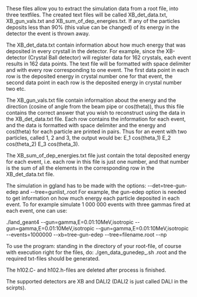 These files allow you to extract the simulation data from a root file, into three textfiles. The created text files will be
called XB_det_data.txt, XB_gun_vals.txt and XB_sum_of_dep_energies.txt. If any of the particles deposits less than
90% (this value can be changed) of its energy in the detector the event is thrown away.

The XB_det_data.txt contain information about how much energy that was deposited in every crystall in the detector. For example,
since the XB-detector (Crystal Ball detector) will register data for 162 crystals, each event results in 162 data points.
The text file will be formatted with space delimiter and with every row corresponding to one event. The first data point in each
row is the deposited energy in crystal number one for that event, the second data point in each row is the deposited energy in
crystal number two etc.

The XB_gun_vals.txt file contain informaition about the energy and the direction (cosine of angle from the beam pipe or cos(theta)),
thus this file contains the correct answer that you wish to reconstruct using the data in the XB_det_data.txt file. Each row
contains the information for each event, and the data is formatted with space delimiter and the energy and cos(theta) for each
particle are printed in pairs. Thus for an event with two particles, called 1, 2 and 3, the output would be:
E_1 cos(theta_1) E_2 cos(theta_2) E_3 cos(theta_3).

The XB_sum_of_dep_energies.txt file just contain the total deposited energy for each event, i.e. each row in this file is just
one number, and that number is the sum of all the elements in the corresponding row in the XB_det_data.txt file.

The simulation in ggland has to be made with the options: 
--det=tree-gun-edep and --tree=gunlist,<NAME OF ROOT-FILE>.root
For example, the gun-edep option is needed to get information on how much energy each particle deposited in each event.
To for example simulate 1 000 000 events with three gammas fired at each event, one can use:

./land_geant4 --gun=gamma,E=0.01:10MeV,isotropic 
 --gun=gamma,E=0.01:10MeV,isotropic --gun=gamma,E=0.01:10MeV,isotropic
 --events=1000000 --xb=tree-gun-edep --tree=filename.root --np


To use the program: standing in the directory of your root-file, of course with execution right for the files, do: 
./gen_data_gunedep_<NAME OF DETECTOR>.sh <NAME OF ROOT-FILE>.root
and the required txt-files should be generated.

The h102.C- and h102.h-files are deleted after process is finished.

The supported detectors are XB and DALI2 (DALI2 is just called DALI in the scirpts).
